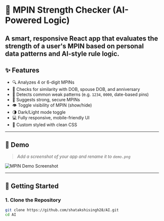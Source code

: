 # 🔐 MPIN Strength Checker (AI-Powered Logic)

A smart, responsive React app that evaluates the strength of a user's MPIN based on personal data patterns and AI-style rule logic. 
---

## ✨ Features

- 🔍 Analyzes 4 or 6-digit MPINs
- 📅 Checks for similarity with DOB, spouse DOB, and anniversary
- 🧠 Detects common weak patterns (e.g. `1234`, `0000`, date-based pins)
- 🔄 Suggests strong, secure MPINs
- 👁️ Toggle visibility of MPIN (show/hide)
- 🌗 Dark/Light mode toggle
- 💻 Fully responsive, mobile-friendly UI
- 🎨 Custom styled with clean CSS

---

## 📸 Demo

> _Add a screenshot of your app and rename it to `demo.png`_

![MPIN Demo Screenshot](demo.png)

---

## 🚀 Getting Started

### 1. Clone the Repository

```bash
git clone https://github.com/shatakshisingh28/AI.git
cd AI
